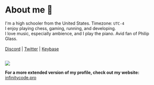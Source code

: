 # About me 🌳
I'm a high schooler from the United States. Timezone: `UTC-4` <br>
I enjoy playing chess, gaming, running, and developing. <br>
I love music, especially ambience, and I play the piano. Avid fan of Philip Glass. <br><br>
[Discord](https://discord.com/users/228236907425824770) | [Twitter](https://twitter.com/infinitycxde) | [Keybase](https://keybase.io/infinitycxde)<br><br>


![](http://github-profile-summary-cards.vercel.app/api/cards/profile-details?username=infinitycxde&theme=nord_dark)

**For a more extended version of my profile, check out my website:**
[infinitycode.pro](https://infinitycode.pro) <br>

